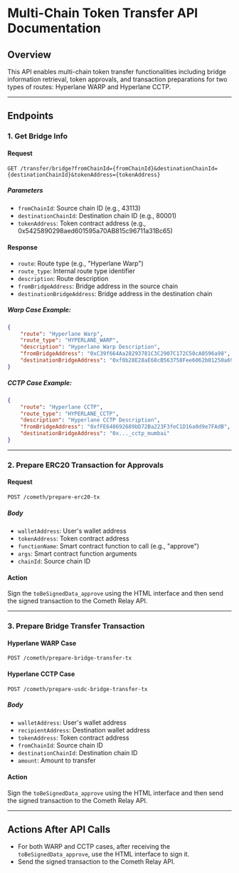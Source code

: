 # Multi-Chain Token Transfer API Documentation

## Overview

This API enables multi-chain token transfer functionalities including bridge information retrieval, token approvals, and transaction preparations for two types of routes: Hyperlane WARP and Hyperlane CCTP.

---

## Endpoints

### 1. Get Bridge Info

#### Request

`GET /transfer/bridge?fromChainId={fromChainId}&destinationChainId={destinationChainId}&tokenAddress={tokenAddress}`

##### Parameters

- `fromChainId`: Source chain ID (e.g., 43113)
- `destinationChainId`: Destination chain ID (e.g., 80001)
- `tokenAddress`: Token contract address (e.g., 0x5425890298aed601595a70AB815c96711a31Bc65)

#### Response

- `route`: Route type (e.g., "Hyperlane Warp")
- `route_type`: Internal route type identifier
- `description`: Route description
- `fromBridgeAddress`: Bridge address in the source chain
- `destinationBridgeAddress`: Bridge address in the destination chain

##### Warp Case Example:

```json
{
    "route": "Hyperlane Warp",
    "route_type": "HYPERLANE_WARP",
    "description": "Hyperlane Warp Description",
    "fromBridgeAddress": "0xC39f664Aa28293781C3C2907C172C50cA0596a98",
    "destinationBridgeAddress": "0xf0b28E28aE68cB563758Fee6062b01250a6916ef"
}
```

##### CCTP Case Example:

```json
{
    "route": "Hyperlane CCTP",
    "route_type": "HYPERLANE_CCTP",
    "description": "Hyperlane CCTP Description",
    "fromBridgeAddress": "0xfFE648692689bD72Ba223F3feC1D16a0d9e7FAdB",
    "destinationBridgeAddress": "0x..._cctp_mumbai"
}
```

---

### 2. Prepare ERC20 Transaction for Approvals

#### Request

`POST /cometh/prepare-erc20-tx`

##### Body

- `walletAddress`: User's wallet address
- `tokenAddress`: Token contract address
- `functionName`: Smart contract function to call (e.g., "approve")
- `args`: Smart contract function arguments
- `chainId`: Source chain ID

#### Action

Sign the `toBeSignedData_approve` using the HTML interface and then send the signed transaction to the Cometh Relay API.

---

### 3. Prepare Bridge Transfer Transaction

#### Hyperlane WARP Case

`POST /cometh/prepare-bridge-transfer-tx`

#### Hyperlane CCTP Case

`POST /cometh/prepare-usdc-bridge-transfer-tx`

##### Body

- `walletAddress`: User's wallet address
- `recipientAddress`: Destination wallet address
- `tokenAddress`: Token contract address
- `fromChainId`: Source chain ID
- `destinationChainId`: Destination chain ID
- `amount`: Amount to transfer

#### Action

Sign the `toBeSignedData_approve` using the HTML interface and then send the signed transaction to the Cometh Relay API.

---

## Actions After API Calls

- For both WARP and CCTP cases, after receiving the `toBeSignedData_approve`, use the HTML interface to sign it.
- Send the signed transaction to the Cometh Relay API.